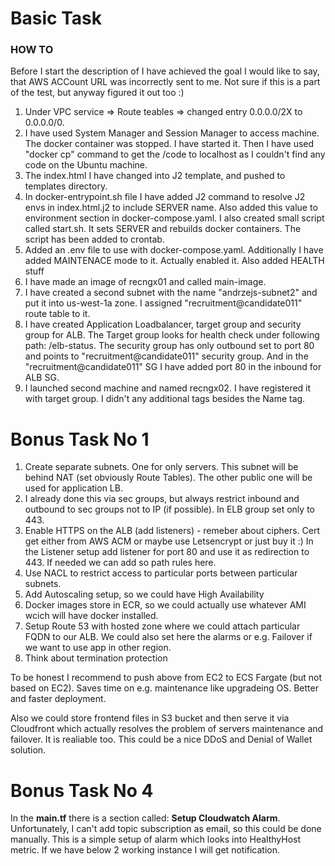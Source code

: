 # Basic Task
### HOW TO
Before I start the description of I have achieved the goal I would like to say, that AWS ACCount URL was incorrectly sent to me. Not sure if this is a part of the test, but anyway figured it out too :)

1. Under VPC service => Route teables => changed entry 0.0.0.0/2X to 0.0.0.0/0.
2. I have used System Manager and Session Manager to access machine. The docker container was stopped. I have started it. Then I have used "docker cp" command to get the /code to localhost
as I couldn't find any code on the Ubuntu machine.
3. The index.html I have changed into J2 template, and pushed to templates directory.
4. In docker-entrypoint.sh file I have added J2 command to resolve J2 envs in index.html.j2 to include SERVER name. Also added this value to environment section in docker-compose.yaml. I also created small script called start.sh. It sets SERVER and rebuilds docker containers. The script has been added to crontab.
5. Added an .env file to use with docker-compose.yaml. Additionally I have added MAINTENACE mode to it. Actually enabled it. Also added HEALTH stuff
6. I have made an image of recngx01 and called main-image.
7. I have created a second subnet with the name "andrzejs-subnet2" and put it into us-west-1a zone. I assigned "recruitment@candidate011" route table to it.
8. I have created Application Loadbalancer, target group and security group for ALB. The Target group looks for health check under following path: /elb-status.
The security group has only outbound set to port 80 and points to "recruitment@candidate011" security group. And in the "recruitment@candidate011" SG I have added port 80
in the inbound for ALB SG.
9. I launched second machine and named recngx02. I have registered it with target group. I didn't any additional tags besides the Name tag.


# Bonus Task No 1
1. Create separate subnets. One for only servers. This subnet will be behind NAT (set obviously Route Tables). The other public one will be used for application LB.
2. I already done this via sec groups, but always restrict inbound and outbound to sec groups not to IP (if possible). In ELB group set only to 443.
3. Enable HTTPS on the ALB (add listeners) - remeber about ciphers. Cert get either from AWS ACM or maybe use Letsencrypt or just buy it :) In the Listener setup add listener for port 80 and use it as redirection to 443. If needed we can add so path rules here.
4. Use NACL to restrict access to particular ports between particular subnets.
5. Add Autoscaling setup, so we could have High Availability
6. Docker images store in ECR, so we could actually use whatever AMI wcich will have docker installed.
7. Setup Route 53 with hosted zone where we could attach particular FQDN to our ALB. We could also set here the alarms or e.g. Failover if we want to use app in other region.
8. Think about termination protection

To be honest I recommend to push above from EC2 to ECS Fargate (but not based on EC2). Saves time on e.g. maintenance like upgradeing OS. Better and faster deployment.

Also we could store frontend files in S3 bucket and then serve it via Cloudfront which actually resolves the problem of servers maintenance and failover. It is realiable too. This could be a nice DDoS and Denial of Wallet solution.

# Bonus Task No 4
In the **main.tf** there is a section called: **Setup Cloudwatch Alarm**. Unfortunately, I can't add topic subscription as email, so this could be done manually. This is a simple setup of alarm which looks into HealthyHost metric. If we have below 2 working instance I will get notification.
